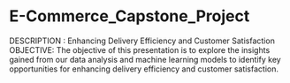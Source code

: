 # E-Commerce_Capstone_Project
DESCRIPTION : Enhancing Delivery Efficiency and Customer Satisfaction
OBJECTIVE: The objective of this presentation is to explore the insights gained from our data analysis and machine learning models to identify key opportunities for enhancing delivery efficiency and customer satisfaction.
